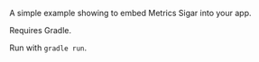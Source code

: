 A simple example showing to embed Metrics Sigar into your app.

Requires Gradle.

Run with `gradle run`.
